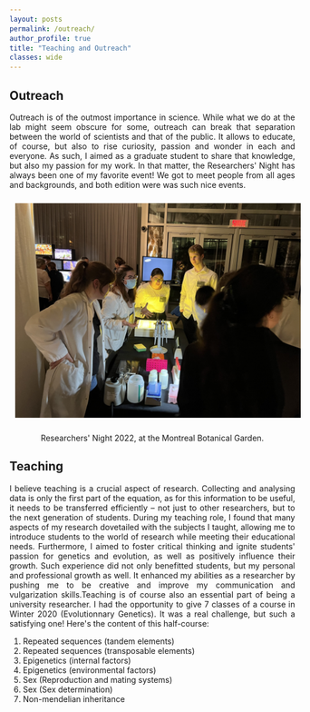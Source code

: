 ```yaml
---
layout: posts
permalink: /outreach/
author_profile: true
title: "Teaching and Outreach"
classes: wide
---
```


## Outreach

<p align="justify">
Outreach is of the outmost importance in science. While what we do at the lab might seem obscure for some, outreach can break that separation between the world
of scientists and that of the public. It allows to educate, of course, but also to rise curiosity, passion and wonder in each and everyone. As such, I aimed as a graduate student to 
share that knowledge, but also my passion for my work. In that matter, the Researchers' Night has always been one of my favorite event! We got to meet people from all ages and backgrounds,
and both edition were was such nice events. 
</p>


<img style="Padding: 10px 10px 10px 10px;" width="750px" src="../assets/images/Night_Research.jpg" class="center"/>
<p style="text-align: center">Researchers' Night 2022, at the Montreal Botanical Garden.</p>


## Teaching
<p align="justify">
I believe teaching is a crucial aspect of research. Collecting and analysing data is only the first part of the equation, as for this information to be useful, it needs to be transferred efficiently – not just to other researchers, but to the next generation of students. During my teaching role, I found that many aspects of my research dovetailed with the subjects I taught, allowing me to introduce students to the world of research while meeting their educational needs. Furthermore, I aimed to foster critical thinking and ignite students' passion for genetics and evolution, as well as positively influence their growth. Such experience did not only benefitted students, but my personal and professional growth as well. It enhanced my abilities as a researcher by pushing me to be creative and improve my communication and vulgarization skills.Teaching is of course also an essential part of being a university researcher. I had the opportunity to give 7 classes of a course in Winter 2020 (Evolutionnary Genetics). It was a real challenge, but such a satisfying one! Here's the content of this half-course: 

<ol>
<li>Repeated sequences (tandem elements)</li>
<li>Repeated sequences (transposable elements)</li>
<li>Epigenetics (internal factors)</li>
<li>Epigenetics (environmental factors)</li>
<li>Sex (Reproduction and mating systems)</li>
<li>Sex (Sex determination)</li>
<li>Non-mendelian inheritance</li>
</ol>
</p>
